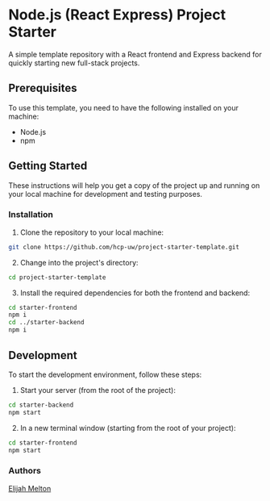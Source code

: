 # Node.js (React Express) Project Starter 

A simple template repository with a React frontend and Express backend for quickly starting new full-stack projects.

## Prerequisites

To use this template, you need to have the following installed on your machine:

- Node.js 
- npm 

## Getting Started

These instructions will help you get a copy of the project up and running on your local machine for development and testing purposes.

### Installation

1. Clone the repository to your local machine:

```bash
git clone https://github.com/hcp-uw/project-starter-template.git
```

2. Change into the project's directory:

```bash
cd project-starter-template
```


3. Install the required dependencies for both the frontend and backend:

```bash
cd starter-frontend
npm i
cd ../starter-backend
npm i
```

## Development

To start the development environment, follow these steps:

1. Start your server (from the root of the project):

```bash
cd starter-backend
npm start
```

2. In a new terminal window (starting from the root of your project):
```bash
cd starter-frontend
npm start
```


### Authors

[Elijah Melton](https://github.com/elimelt)

